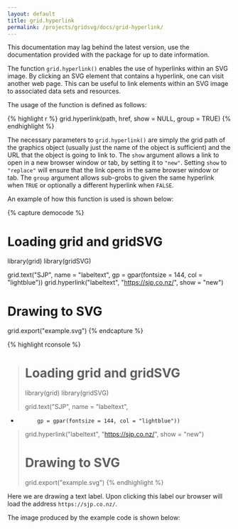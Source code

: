 ```yaml
---
layout: default
title: grid.hyperlink
permalink: /projects/gridsvg/docs/grid-hyperlink/
---
```

<p class="notice">This documentation may lag behind the latest version, use the documentation provided with the package for up to date information.</p>

The function `grid.hyperlink()` enables the use of hyperlinks within an SVG
image. By clicking an SVG element that contains a hyperlink, one can visit
another web page. This can be useful to link elements within an SVG image to
associated data sets and resources.

The usage of the function is defined as follows:

{% highlight r %}
grid.hyperlink(path, href, show = NULL, group = TRUE)
{% endhighlight %}

The necessary parameters to `grid.hyperlink()` are simply the grid path of the
graphics object (usually just the name of the object is sufficient) and the URL
that the object is going to link to. The `show` argument allows a link to open
in a new browser window or tab, by setting it to `"new"`. Setting `show` to
`"replace"` will ensure that the link opens in the same browser window or tab.
The `group` argument allows sub-grobs to given the same hyperlink when `TRUE`
or optionally a different hyperlink when `FALSE`.

An example of how this function is used is shown below:

{% capture democode %}
# Loading grid and gridSVG
library(grid)
library(gridSVG)

grid.text("SJP", name = "labeltext",
          gp = gpar(fontsize = 144, col = "lightblue"))
grid.hyperlink("labeltext", "https://sjp.co.nz/", show = "new")

# Drawing to SVG
grid.export("example.svg")
{% endcapture %}

{% highlight rconsole %}
> # Loading grid and gridSVG
> library(grid)
> library(gridSVG)
> 
> grid.text("SJP", name = "labeltext",
+           gp = gpar(fontsize = 144, col = "lightblue"))
> grid.hyperlink("labeltext", "https://sjp.co.nz/", show = "new")
> 
> # Drawing to SVG
> grid.export("example.svg")
{% endhighlight %}

Here we are drawing a text label. Upon clicking this label our browser will
load the address `https://sjp.co.nz/`.

The image produced by the example code is shown below:

<object data="/projects/gridsvg/docs/grid-hyperlink-example.svg" type="image/svg+xml" class="span-90pc"></object>

<script type="text/javascript" src="/scripts/gridsvg-scripts.min.js"></script>
